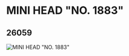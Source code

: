 # MINI HEAD "NO. 1883"
## 26059
![MINI HEAD "NO. 1883"](https://lc-www-live-s.legocdn.com/media/bricks/5/2/6145241.jpg)